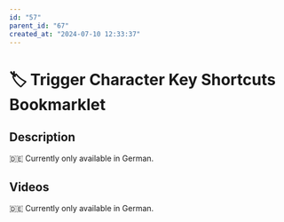 ```yaml
---
id: "57"
parent_id: "67"
created_at: "2024-07-10 12:33:37"
---
```


# 🏷️ Trigger Character Key Shortcuts Bookmarklet

## Description

🇩🇪 Currently only available in German.

## Videos

🇩🇪 Currently only available in German.
